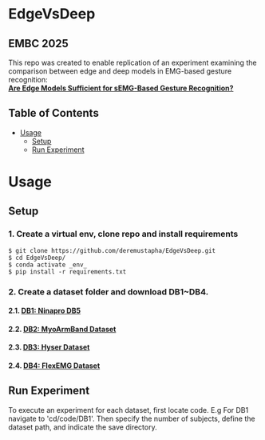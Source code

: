 # EdgeVsDeep

## EMBC 2025

This repo was created to enable replication of an experiment examining the comparison between edge and deep models in EMG-based gesture recognition:  
**[Are Edge Models Sufficient for sEMG-Based Gesture Recognition?](https://github.com/deremustapha/EdgeVsDeep/tree/master/paper/EMBC2025.pdf)**  

## Table of Contents
- [Usage](#usage)
  - [Setup](#setup)
  - [Run Experiment](#experiment)


# Usage

## Setup
### 1. Create a virtual env, clone repo and install requirements

```console
$ git clone https://github.com/deremustapha/EdgeVsDeep.git
$ cd EdgeVsDeep/
$ conda activate _env_
$ pip install -r requirements.txt
```
### 2. Create a dataset folder and download DB1~DB4.
#### 2.1. **[DB1: Ninapro DB5](https://ninapro.hevs.ch/instructions/DB5.html)**  
#### 2.2. **[DB2: MyoArmBand Dataset](https://github.com/UlysseCoteAllard/MyoArmbandDataset)**  
#### 2.3. **[DB3: Hyser Dataset](https://www.physionet.org/content/hd-semg/2.0.0/pr_dataset/#files-panel)**  
#### 2.4. **[DB4: FlexEMG Dataset](https://github.com/flexemg/flexemg_v2)**  


## Run Experiment 

To execute an experiment for each dataset, first locate code. E.g For DB1 navigate to 'cd/code/DB1'. Then specify the number of subjects, define the dataset path, and indicate the save directory.
